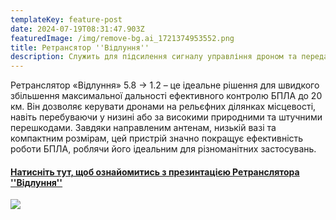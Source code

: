 ```yaml
---
templateKey: feature-post
date: 2024-07-19T08:31:47.903Z
featuredImage: /img/remove-bg.ai_1721374953552.png
title: Ретрансятор ''Відлуння''
description: Служить для підсилення сигналу управління дроном та передачі відео сигналу.
---
```

Ретранслятор «Відлуння» 5.8 -> 1.2 – це ідеальне рішення для швидкого збільшення максимальної дальності ефективного контролю БПЛА до 20 км. Він дозволяє керувати дронами на рельєфних ділянках місцевості, навіть перебуваючи у низині або за високими природними та штучними перешкодами. Завдяки направленим антенам, низькій вазі та компактним розмірам, цей пристрій значно покращує ефективність роботи БПЛА, роблячи його ідеальним для різноманітних застосувань.

#### [Натисніть тут, щоб ознайомитись з презинтацією Ретранслятора ''Відлуння''](https://drive.google.com/file/d/1lEN8J00IodGEeg7TwW4MzgchLsZ3taRL/view?usp=sharing)

![](/img/remove-bg.ai_1721380731385.png)